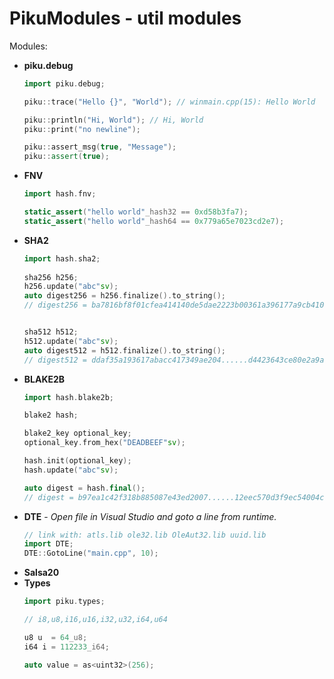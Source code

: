 # PikuModules - util modules

Modules:
  - **piku.debug**
    ```cpp
    import piku.debug;
    
    piku::trace("Hello {}", "World"); // winmain.cpp(15): Hello World

    piku::println("Hi, World"); // Hi, World
    piku::print("no newline");

    piku::assert_msg(true, "Message");
    piku::assert(true);

    ```
  - **FNV**
      ```cpp
      import hash.fnv;

      static_assert("hello world"_hash32 == 0xd58b3fa7);
      static_assert("hello world"_hash64 == 0x779a65e7023cd2e7);
      ```
  - **SHA2**
      ```cpp
      import hash.sha2;
            
      sha256 h256;
      h256.update("abc"sv);
      auto digest256 = h256.finalize().to_string();
      // digest256 = ba7816bf8f01cfea414140de5dae2223b00361a396177a9cb410ff61f20015ad


      sha512 h512;
      h512.update("abc"sv);
      auto digest512 = h512.finalize().to_string();
      // digest512 = ddaf35a193617abacc417349ae204......d4423643ce80e2a9ac94fa54ca49f
      ```
  - **BLAKE2B**
      ```cpp
      import hash.blake2b;

      blake2 hash;

      blake2_key optional_key;
      optional_key.from_hex("DEADBEEF"sv);

      hash.init(optional_key);
      hash.update("abc"sv);

      auto digest = hash.final();
      // digest = b97ea1c42f318b885087e43ed2007......12eec570d3f9ec54004ca28d61c04

      ```
  - **DTE** - *Open file in Visual Studio and goto a line from runtime.*
    ```cpp
    // link with: atls.lib ole32.lib OleAut32.lib uuid.lib
    import DTE;
    DTE::GotoLine("main.cpp", 10);
    ```
  - **Salsa20**
  - **Types**
      ```cpp
      import piku.types;

      // i8,u8,i16,u16,i32,u32,i64,u64

      u8 u  = 64_u8;
      i64 i = 112233_i64;

      auto value = as<uint32>(256);

      ```
